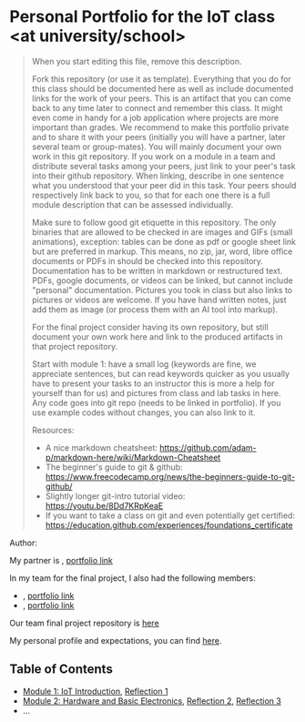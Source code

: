 # Personal Portfolio for the IoT class <at university/school>

> When you start editing this file, remove this description.
>
> Fork this repository (or use it as template).
> Everything that you do for this class should be documented here
> as well as include documented links for the work of your peers.
> This is an artifact that you can come back to any time later to
> connect and remember this class. It might even come in handy for
> a job application where projects are more important than grades. 
> We recommend to make this portfolio private and to share it with your peers
> (initially you will have a partner, later several team or group-mates).
> You will mainly document your own work in this git repository.
> If you work on a module in a team and distribute several tasks among your peers,
> just link to your peer's task into their github repository. When linking, describe
> in one sentence what you understood that your peer did in this task.
> Your peers should respectively link back to you, so that for each one
> there is a full module description that can be assessed individually.
> 
> Make sure to follow good git etiquette in this repository.
> The only binaries that are allowed to be checked in are images
> and GIFs (small animations), exception: tables can be done as pdf
> or google sheet link but are preferred in markup.
> This means, no zip, jar, word, libre office documents or PDFs in
> should be checked into this repository.
> Documentation has to be written in markdown or restructured text.
> PDFs, google documents, or videos can be linked,
> but cannot include "personal" documentation.
> Pictures you took in class but also links to pictures or videos are welcome.
> If you have hand written notes, just add them as image
> (or process them with an AI tool into markup).
>  
> For the final project consider having its own repository, but still document
> your own work here and link to the produced artifacts in that project repository.
>
> Start with module 1: have a small log (keywords are fine, we appreciate sentences, but can read keywords quicker as you usually have to present your tasks to an instructor this is more a help for yourself than for us) and pictures from class and lab tasks in here. 
> Any code goes into git repo (needs to be linked in portfolio). If you use example codes without changes, you can also link to it.
>
> Resources:
> - A nice markdown cheatsheet: https://github.com/adam-p/markdown-here/wiki/Markdown-Cheatsheet
> - The beginner's guide to git & github: https://www.freecodecamp.org/news/the-beginners-guide-to-git-github/
> - Slightly longer git-intro tutorial video: https://youtu.be/8Dd7KRpKeaE
> - If you want to take a class on git and even potentially get certified:
>   https://education.github.com/experiences/foundations_certificate

Author: <replace these pointy brackets with your full name>

My partner is <replace these pointy brackets with their full name>, [portfolio link](https://github.com/partner/iot-portfolio)

In my team for the final project, I also had the following members:
- <replace these pointy brackets with their full name>, [portfolio link](https://github.com/partner/iot-portfolio)
- <replace these pointy brackets with their full name>, [portfolio link](https://github.com/partner/iot-portfolio)

Our team final project repository is [here](https://github.com/somewhere/final-iot-project)

My personal profile and expectations, you can find [here](Module01/README.md#task-personal-profile).

## Table of Contents

- [Module 1: IoT Introduction](Module01/README.md), 
  [Reflection 1](Reflections/ref01.md)
- [Module 2: Hardware and Basic Electronics](Module02/README.md),
  [Reflection 2](Reflections/ref02.md), [Reflection 3](Reflections/ref03.md)
- ...

